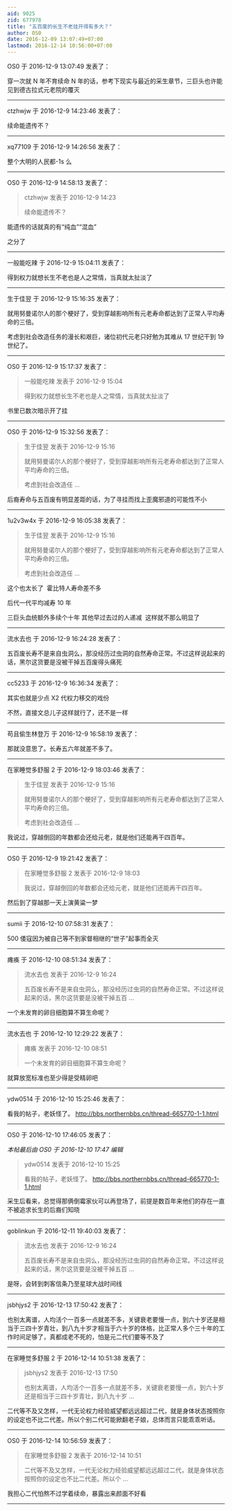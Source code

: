 ```yaml
---
aid: 9025
zid: 677978
title: "五百废的长生不老挂开得有多大？"
author: OS0
date: 2016-12-09 13:07:49+07:00
lastmod: 2016-12-14 10:56:00+07:00
---
```


OS0 于 2016-12-9 13:07:49 发表了：

穿一次就 N 年不育续命 N 年的话，参考下现实与最近的采生章节，三巨头也许能见到德古拉式元老院的覆灭

---

ctzhwjw 于 2016-12-9 14:23:46 发表了：

续命能遗传不？

---

xq77109 于 2016-12-9 14:26:56 发表了：

整个大明的人民都-1s 么

---

OS0 于 2016-12-9 14:58:13 发表了：

> ctzhwjw 发表于 2016-12-9 14:23
>
> 续命能遗传不？

能遗传的话就真的有“纯血”“混血”

之分了

---

一般能吃辣 于 2016-12-9 15:04:11 发表了：

得到权力就想长生不老也是人之常情，当真就太扯淡了

---

生于佳翌 于 2016-12-9 15:16:35 发表了：

就用努曼诺尔人的那个梗好了，受到穿越影响所有元老寿命都达到了正常人平均寿命的三倍。

考虑到社会改造任务的漫长和艰巨，诸位初代元老只好勉为其难从 17 世纪干到 19 世纪了。

---

OS0 于 2016-12-9 15:17:37 发表了：

> 一般能吃辣 发表于 2016-12-9 15:04
>
> 得到权力就想长生不老也是人之常情，当真就太扯淡了

书里已数次暗示开了挂

---

OS0 于 2016-12-9 15:32:56 发表了：

> 生于佳翌 发表于 2016-12-9 15:16
>
> 就用努曼诺尔人的那个梗好了，受到穿越影响所有元老寿命都达到了正常人平均寿命的三倍。
>
> 考虑到社会改造任 ...

后裔寿命与五百废有明显差距的话，为了寻挂而找上歪魔邪道的可能性不小

---

1u2v3w4x 于 2016-12-9 16:05:38 发表了：

> 生于佳翌 发表于 2016-12-9 15:16
>
> 就用努曼诺尔人的那个梗好了，受到穿越影响所有元老寿命都达到了正常人平均寿命的三倍。
>
> 考虑到社会改造任 ...

这个也太长了&nbsp;&nbsp;霍比特人寿命差不多

后代一代平均减寿 10 年

三巨头血统额外多续个十年 其他早过去过的人递减&nbsp;&nbsp;这样就不那么明显了

---

流水去也 于 2016-12-9 16:24:28 发表了：

五百废长寿不是来自虫洞么，那没经历过虫洞的自然寿命正常。不过这样说起来的话，黑尔这货要是没被干掉五百废得头痛死

---

cc5233 于 2016-12-9 16:36:34 发表了：

其实也就是少点 X2 代权力移交的戏份

不然，直接文总儿子这样就行了，还不是一样

---

苟且偷生林登万 于 2016-12-9 16:58:19 发表了：

那就没意思了。长寿五六年就差不多了。

---

在家睡觉多舒服 2 于 2016-12-9 18:03:46 发表了：

> 生于佳翌 发表于 2016-12-9 15:16
>
> 就用努曼诺尔人的那个梗好了，受到穿越影响所有元老寿命都达到了正常人平均寿命的三倍。
>
> 考虑到社会改造任 ...

我说过，穿越倒回的年数都会还给元老，就是他们还能再干四百年。

---

OS0 于 2016-12-9 19:21:42 发表了：

> 在家睡觉多舒服 2 发表于 2016-12-9 18:03
>
> 我说过，穿越倒回的年数都会还给元老，就是他们还能再干四百年。

然后到了穿越那一天上演黄粱一梦

---

sumii 于 2016-12-10 07:58:31 发表了：

500 倭寇因为被自己等不到家督相继的“世子”起事而全灭

---

瘫痪 于 2016-12-10 08:51:34 发表了：

> 流水去也 发表于 2016-12-9 16:24
>
> 五百废长寿不是来自虫洞么，那没经历过虫洞的自然寿命正常。不过这样说起来的话，黑尔这货要是没被干掉五百 ...

一个未发育的卵目细胞算不算生命呢？

---

流水去也 于 2016-12-10 12:29:22 发表了：

> 瘫痪 发表于 2016-12-10 08:51
>
> 一个未发育的卵目细胞算不算生命呢？

就算放宽标准也至少得是受精卵吧

---

ydw0514 于 2016-12-10 15:25:46 发表了：

看我的帖子，老妖怪了。
http://bbs.northernbbs.cn/thread-665770-1-1.html

---

OS0 于 2016-12-10 17:46:05 发表了：

_本帖最后由 OS0 于 2016-12-10 17:47 编辑_

> ydw0514 发表于 2016-12-10 15:25
>
> 看我的帖子，老妖怪了。
> http://bbs.northernbbs.cn/thread-665770-1-1.html

采生后看来，总觉得那俩倒霉家伙可以再登场了，前提是数百年来他们的存在一直不被追求长生的后裔们知晓

---

goblinkun 于 2016-12-11 19:40:03 发表了：

> 流水去也 发表于 2016-12-9 16:24
>
> 五百废长寿不是来自虫洞么，那没经历过虫洞的自然寿命正常。不过这样说起来的话，黑尔这货要是没被干掉五百 ...

是呀，会转到刺客信条乃至星球大战时间线

---

jsbhjys2 于 2016-12-13 17:50:42 发表了：

也别太离谱，人均活个一百多一点就差不多，关键衰老要慢一点，到六十岁还是相当于三四十岁青壮，到八九十岁才相当于六十岁的体格，比正常人多个三十年的工作时间足够了，真都成老不死的，怕是元二代们要等不及了

---

在家睡觉多舒服 2 于 2016-12-14 10:51:38 发表了：

> jsbhjys2 发表于 2016-12-13 17:50
>
> 也别太离谱，人均活个一百多一点就差不多，关键衰老要慢一点，到六十岁还是相当于三四十岁青壮，到八九十岁 ...

二代等不及又怎样，一代无论权力经验威望都远远超过二代，就是身体状态按照你的设定也不比二代差。所以个别二代可能掀翻老子娘，总体而言只能乖乖听话。

---

OS0 于 2016-12-14 10:56:59 发表了：

> 在家睡觉多舒服 2 发表于 2016-12-14 10:51
>
> 二代等不及又怎样，一代无论权力经验威望都远远超过二代，就是身体状态按照你的设定也不比二代差。所以个 ...

我担心二代怕熬不过学着续命，暴露出来颜面不好看

---
